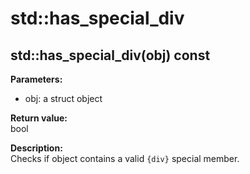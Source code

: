 # std::has_special_div
## std::has_special_div(obj) const

**Parameters:**
* obj: a struct object

**Return value:**  
bool

**Description:**  
Checks if object contains a valid `{div}` special member.